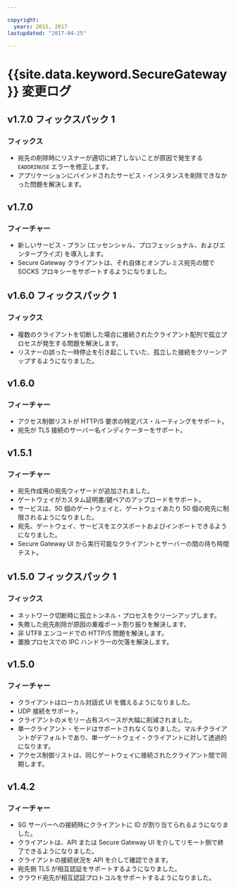 ```yaml
---

copyright:
  years: 2015, 2017
lastupdated: "2017-04-25"

---
```


# {{site.data.keyword.SecureGateway}} 変更ログ

## v1.7.0 フィックスパック 1

### フィックス

- 宛先の削除時にリスナーが適切に終了しないことが原因で発生する `EADDRINUSE` エラーを修正します。
- アプリケーションにバインドされたサービス・インスタンスを削除できなかった問題を解決します。

## v1.7.0

### フィーチャー

- 新しいサービス・プラン (エッセンシャル、プロフェッショナル、およびエンタープライズ) を導入します。
- Secure Gateway クライアントは、それ自体とオンプレミス宛先の間で SOCKS プロキシーをサポートするようになりました。

## v1.6.0 フィックスパック 1

### フィックス

- 複数のクライアントを切断した場合に接続されたクライアント配列で孤立プロセスが発生する問題を解決します。
- リスナーの誤った一時停止を引き起こしていた、孤立した接続をクリーンアップするようになりました。

## v1.6.0

### フィーチャー

- アクセス制御リストが HTTP/S 要求の特定パス・ルーティングをサポート。
- 宛先が TLS 接続のサーバー名インディケーターをサポート。

## v1.5.1

### フィーチャー

- 宛先作成用の宛先ウィザードが追加されました。
- ゲートウェイがカスタム証明書/鍵ペアのアップロードをサポート。
- サービスは、50 個のゲートウェイと、ゲートウェイあたり 50 個の宛先に制限されるようになりました。
- 宛先、ゲートウェイ、サービスをエクスポートおよびインポートできるようになりました。
- Secure Gateway UI から実行可能なクライアントとサーバーの間の待ち時間テスト。

## v1.5.0 フィックスパック 1

### フィックス

- ネットワーク切断時に孤立トンネル・プロセスをクリーンアップします。
- 失敗した宛先削除が原因の重複ポート割り振りを解決します。
- 非 UTF8 エンコードでの HTTP/S 問題を解決します。
- 置換プロセスでの IPC ハンドラーの欠落を解決します。

## v1.5.0

### フィーチャー

- クライアントはローカル対話式 UI を備えるようになりました。
- UDP 接続をサポート。
- クライアントのメモリー占有スペースが大幅に削減されました。
- 単一クライアント・モードはサポートされなくなりました。マルチクライアントがデフォルトであり、単一ゲートウェイ・クライアントに対して透過的になります。
- アクセス制御リストは、同じゲートウェイに接続されたクライアント間で同期します。

## v1.4.2

### フィーチャー

- SG サーバーへの接続時にクライアントに ID が割り当てられるようになりました。
- クライアントは、API または Secure Gateway UI を介してリモート側で終了できるようになりました。
- クライアントの接続状況を API を介して確認できます。
- 宛先側 TLS が相互認証をサポートするようになりました。
- クラウド宛先が相互認証プロトコルをサポートするようになりました。
